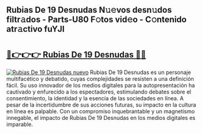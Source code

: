 ## Rubias De 19 Desnudas N𝚞𝚎vos desn𝚞dos filtr𝚊dos - Parts-U80 F𝚘tos vid𝚎o - C𝚘ntenido atr𝚊ctivo fuYJI

# <h2><a href="http://mbcpdf.tromn.icu/?c=Rubias+De+19+Desnudas">🔗👉👉👉 Rubias De 19 Desnudas 🔗🔗</a></h2>

[![Rubias De 19 Desnudas nuevo](https://i.imgur.com/pEAQMta.gif)](http://mbcpdf.tromn.icu/?c=Rubias+De+19+Desnudas)
Rubias De 19 Desnudas es un personaje multifacético y debatido, cuyas complejidades se resisten a una definición fácil.  Su uso innovador de los medios digitales para la autopresentación ha cautivado y enfurecido a los espectadores, estimulando debates sobre el consentimiento, la identidad y la esencia de las sociedades en línea. A pesar de la incertidumbre de sus acciones futuras, su impacto en la cultura en línea es palpable. Con un compromiso inquebrantable y un magnetismo innegable, el impacto de Rubias De 19 Desnudas en los medios digitales es imparable.

